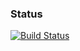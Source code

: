 ### Status
[![Build Status](https://travis-ci.org/raviten/crispy-enigma/travis-ci-status.svg)](https://travis-ci.org/raviten/crispy-enigma)